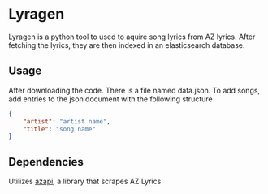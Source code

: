# Lyragen

Lyragen is a python tool to used to aquire song lyrics from AZ lyrics. After fetching the lyrics, they are then indexed in an elasticsearch database.

## Usage

After downloading the code. There is a file named data.json. To add songs, add entries to the json document with the following structure

```json
{
    "artist": "artist name",
    "title": "song name"
}
```

## Dependencies

Utilizes [azapi](https://github.com/elmoiv/azapi), a library that scrapes AZ Lyrics

